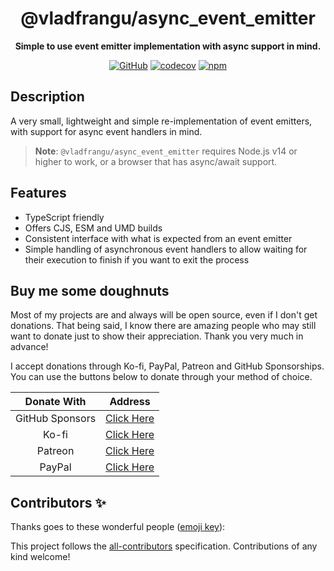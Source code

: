 ﻿<div align="center">

# @vladfrangu/async_event_emitter

**Simple to use event emitter implementation with async support in mind.**

[![GitHub](https://img.shields.io/github/license/vladfrangu/async_event_emitter)](https://github.com/vladfrangu/async_event_emitter/blob/main/LICENSE.md)
[![codecov](https://codecov.io/gh/vladfrangu/async_event_emitter/branch/main/graph/badge.svg?token=0MSAyoZNxz)](https://codecov.io/gh/vladfrangu/async_event_emitter)
[![npm](https://img.shields.io/npm/v/@vladfrangu/async_event_emitter?color=crimson&logo=npm&style=flat-square)](https://www.npmjs.com/package/@vladfrangu/async_event_emitter)

</div>

## Description

A very small, lightweight and simple re-implementation of event emitters, with support for async event handlers in mind.

> **Note**: `@vladfrangu/async_event_emitter` requires Node.js v14 or higher to work, or a browser that has async/await support.

## Features

-   TypeScript friendly
-   Offers CJS, ESM and UMD builds
-   Consistent interface with what is expected from an event emitter
-   Simple handling of asynchronous event handlers to allow waiting for their execution to finish if you want to exit the process

## Buy me some doughnuts

Most of my projects are and always will be open source, even if I don't get donations. That being said, I know there are amazing people who may still want to donate just to show their appreciation. Thank you very much in advance!

I accept donations through Ko-fi, PayPal, Patreon and GitHub Sponsorships. You can use the buttons below to donate through your method of choice.

|   Donate With   |                         Address                          |
| :-------------: | :------------------------------------------------------: |
| GitHub Sponsors |   [Click Here](https://github.com/sponsors/vladfrangu)   |
|      Ko-fi      |       [Click Here](https://ko-fi.com/wolfgalvlad)        |
|     Patreon     |       [Click Here](https://patreon.com/vladfrangu)       |
|     PayPal      | [Click Here](https://www.paypal.com/paypalme/franguvlad) |

## Contributors ✨

Thanks goes to these wonderful people ([emoji key](https://allcontributors.org/docs/en/emoji-key)):

<!-- ALL-CONTRIBUTORS-LIST:START - Do not remove or modify this section -->
<!-- prettier-ignore-start -->
<!-- markdownlint-disable -->
<!-- markdownlint-enable -->
<!-- prettier-ignore-end -->

<!-- ALL-CONTRIBUTORS-LIST:END -->

This project follows the [all-contributors](https://github.com/all-contributors/all-contributors) specification. Contributions of any kind welcome!
